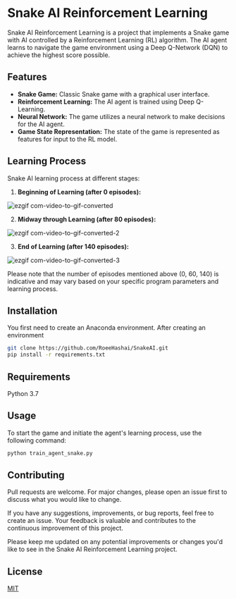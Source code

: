 # Snake AI Reinforcement Learning

Snake AI Reinforcement Learning is a project that implements a Snake game with AI controlled by a Reinforcement Learning (RL) algorithm. The AI agent learns to navigate the game environment using a Deep Q-Network (DQN) to achieve the highest score possible.

## Features

- **Snake Game:** Classic Snake game with a graphical user interface.
- **Reinforcement Learning:** The AI agent is trained using Deep Q-Learning.
- **Neural Network:** The game utilizes a neural network to make decisions for the AI agent.
- **Game State Representation:** The state of the game is represented as features for input to the RL model.

## Learning Process

Snake AI learning process at different stages:

1. **Beginning of Learning (after 0 episodes):**

  ![ezgif com-video-to-gif-converted](https://github.com/RoeeHashai/SnakeAI/assets/114341594/2b475512-956a-48e4-a46a-295b6b8e22c2)


2. **Midway through Learning (after 80 episodes):**

  ![ezgif com-video-to-gif-converted-2](https://github.com/RoeeHashai/SnakeAI/assets/114341594/3e9c2527-d0f5-49b1-874c-d94c1cd15ee7)


3. **End of Learning (after 140 episodes):**

  ![ezgif com-video-to-gif-converted-3](https://github.com/RoeeHashai/SnakeAI/assets/114341594/bb101b78-ed08-4951-b450-4c48c98a50fc)

Please note that the number of episodes mentioned above (0, 60, 140) is indicative and may vary based on your specific program parameters and learning process.

## Installation

You first need to create an Anaconda environment.
After creating an environment
```bash
git clone https://github.com/RoeeHashai/SnakeAI.git
pip install -r requirements.txt
```

## Requirements

Python 3.7

## Usage

To start the game and initiate the agent's learning process, use the following command:

```bash
python train_agent_snake.py
```

## Contributing

Pull requests are welcome. For major changes, please open an issue first to discuss what you would like to change.

If you have any suggestions, improvements, or bug reports, feel free to create an issue. Your feedback is valuable and contributes to the continuous improvement of this project.

Please keep me updated on any potential improvements or changes you'd like to see in the Snake AI Reinforcement Learning project.

## License

[MIT](https://choosealicense.com/licenses/mit/)
